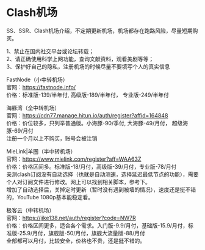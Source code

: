 # Clash机场  
SS、SSR、Clash机场介绍，不定期更新机场，机场都存在跑路风险，尽量短期购买。


1、禁止在国内社交平台或论坛转载；  
2、请正确使用科学上网功能，查询文献资料，观看美剧等等；  
3、保护好自己的隐私，注册机场的时候尽量不要填写个人的真实信息
  
FastNode（小中转机场）  
官网：https://fastnode.info/  
价格：标准版-139/半年付, 高级版-189/半年付， 专业版-249/半年付

海豚湾（全中转机场）  
官网：https://cdn77.manage.hitun.io/auth/register?affid=164848  
价格：价位较多，只列举普通版。小海豚-90/季付, 大海豚-49/月付， 超级海豚-69/月付     
注册一个月以上不购买，账号会被注销

MieLink|羊圈（半中转机场）  
官网：https://www.mielink.com/register?aff=WAA63Z  
价格：价格区间多。标准版-18/月付，高级版-39/月付，专业版-78/月付  
亲测clash订阅没有自动选择（也就是自动测速，选择延迟最低节点的功能），需要个人对订阅文件进行修改。网上可以找到相关脚本，参考下。  
增加了自动选择后，关掉定时更新（暂时没有遇到被墙的情况），速度还是挺不错的，YouTube 1080p基本能稳定看。

极客云（中转机场）  
官网：https://jike138.net/auth/register?code=NW7R  
价格：价格区间更多，适合各个需求。入门版-9.9/月付，基础版-15.9/月付，标准版-25.9/月付，旗舰版-50/月付，旗舰大流量版-88/月付  
全部都可以月付，比较安全，价格也不贵，还是挺不错的。
